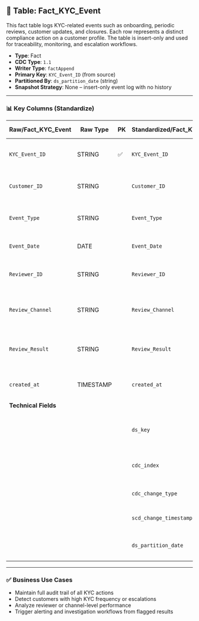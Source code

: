 ## 📜 Table: Fact_KYC_Event

This fact table logs KYC-related events such as onboarding, periodic reviews, customer updates, and closures. Each row represents a distinct compliance action on a customer profile. The table is insert-only and used for traceability, monitoring, and escalation workflows.

- **Type**: Fact  
- **CDC Type**: `1.1`  
- **Writer Type**: `factAppend`  
- **Primary Key**: `KYC_Event_ID` (from source)  
- **Partitioned By**: `ds_partition_date` (string)  
- **Snapshot Strategy**: None – insert-only event log with no history

---

### 📊 Key Columns (Standardize)

| Raw/Fact_KYC_Event | Raw Type  | PK  | Standardized/Fact_KYC_Event | Standardized Type | Description                                                 | Value of Technical Field               | Note                           |
|--------------------|-----------|-----|------------------------------|--------------------|-------------------------------------------------------------|----------------------------------------|--------------------------------|
| `KYC_Event_ID`     | STRING    | ✅  | `KYC_Event_ID`               | STRING             | Unique identifier for the KYC event                         |                                        | Primary key, used for tracking |
| `Customer_ID`      | STRING    |     | `Customer_ID`                | STRING             | Customer associated with the event                          |                                        | FK to `Dim_Customer`           |
| `Event_Type`       | STRING    |     | `Event_Type`                 | STRING             | Onboarding, Review, Update, Closure                         |                                        | FK to `Dim_KYC_Event_Type`     |
| `Event_Date`       | DATE      |     | `Event_Date`                 | DATE               | Date when the event occurred                                |                                        | Business date                  |
| `Reviewer_ID`      | STRING    |     | `Reviewer_ID`                | STRING             | Internal reviewer or compliance officer                     |                                        | FK to `Dim_Employee` (optional)|
| `Review_Channel`   | STRING    |     | `Review_Channel`             | STRING             | Channel used (e.g., Online, Branch, Mobile)                 |                                        |                                |
| `Review_Result`    | STRING    |     | `Review_Result`              | STRING             | Outcome (e.g., Pass, Escalated, Rejected, Flagged)          |                                        |                                |
| `created_at`       | TIMESTAMP |     | `created_at`                 | TIMESTAMP          | Timestamp of event creation from source                     | From source                             |                                |
| **Technical Fields** |         |     |                              |                    |                                                             |                                        |                                |
|                    |           |     | `ds_key`                     | STRING             | Surrogate primary key for standardized zone                | `KYC_Event_ID`                          | Required in all fact tables    |
|                    |           |     | `cdc_index`                  | INT                | Current record flag in insert-only log                     | `1`                                     | Always 1 for factAppend        |
|                    |           |     | `cdc_change_type`            | STRING             | Type of CDC change event                                   | `'cdc_insert'`                          | Used for audit logic           |
|                    |           |     | `scd_change_timestamp`       | TIMESTAMP          | Timestamp of ETL ingestion                                 | `created_at`                            | From source or job timestamp   |
|                    |           |     | `ds_partition_date`          | STRING             | Partition column in format `yyyy-MM-dd`                    | `to_date(Event_Date)` or job run date  | Required for partitioning      |

---

### ✅ Business Use Cases

- Maintain full audit trail of all KYC actions  
- Detect customers with high KYC frequency or escalations  
- Analyze reviewer or channel-level performance  
- Trigger alerting and investigation workflows from flagged results  